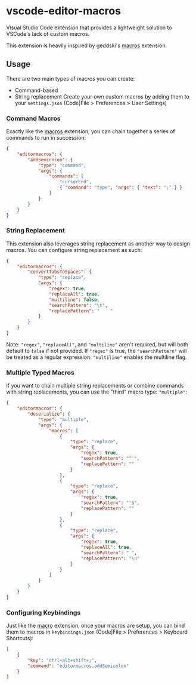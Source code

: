 # vscode-editor-macros
Visual Studio Code extension that provides a lightweight solution to VSCode's lack of custom macros.

This extension is heavily inspired by geddski's [macros](https://marketplace.visualstudio.com/items?itemName=geddski.macros) extension.

## Usage
There are two main types of macros you can create:
- Command-based
- String replacement
Create your own custom macros by adding them to your `settings.json` (Code|File > Preferences > User Settings)

### Command Macros
Exactly like the [macros](https://marketplace.visualstudio.com/items?itemName=geddski.macros) extension, you can chain together a series of commands to run in succession:

```json
{
    "editormacros": {
        "addSemicolon": {
            "type": "command",
            "args": {
                "commands": [
                    "cursorEnd",
                    { "command": "type", "args": { "text": ";" } }
                ]
            }
        }
    }
}
```

### String Replacement
This extension also leverages string replacement as another way to design macros. You can configure string replacement as such:

```json
{
    "editormacros": {
        "convertTabsToSpaces": {
            "type": "replace",
            "args": {
                "regex": true,
                "replaceAll": true,
                "multiline": false,
                "searchPattern": "\t",
                "replacePattern": "    "
            }
        }
    }
}
```
Note: `"regex"`, `"replaceAll"`, and `"multiline"` aren't required, but will both default to `false` if not provided. If `"regex"` is true, the `"searchPattern"` will be treated as a regular expression. `"multiline"` enables the multiline flag.

### Multiple Typed Macros
If you want to chain multiple string replacements or combine commands with string replacements, you can use the "third" macro type: `"multiple"`:

```json
{
    "editormacros": {
        "deserialize": {
            "type": "multiple",
            "args": {
                "macros": [
                    {
                        "type": "replace",
                        "args": {
                            "regex": true,
                            "searchPattern": "^'",
                            "replacePattern": ""
                        }
                    },
                    {
                        "type": "replace",
                        "args": {
                            "regex": true,
                            "searchPattern": "'$",
                            "replacePattern": ""
                        }
                    },
                    {
                        "type": "replace",
                        "args": {
                            "regex": true,
                            "replaceAll": true,
                            "searchPattern": " ",
                            "replacePattern": "\n"
                        }
                    }
                ]
            }
        }
    }
}
```

### Configuring Keybindings
Just like the [macro](https://marketplace.visualstudio.com/items?itemName=geddski.macros) extension, once your macros are setup, you can bind them to macros in `keybindings.json` (Code|File > Preferences > Keyboard Shortcuts):
```json
[
    {
        "key": "ctrl+alt+shift+;",
        "command": "editormacros.addSemicolon"
    }
]
```